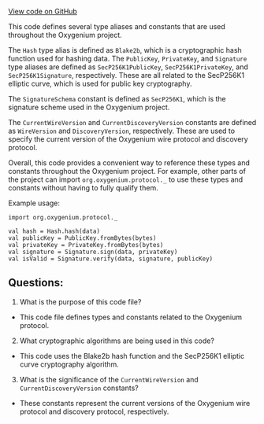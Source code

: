 [View code on GitHub](https://github.com/oxygenium/oxygenium/protocol/src/main/scala/org/oxygenium/protocol/package.scala)

This code defines several type aliases and constants that are used throughout the Oxygenium project. 

The `Hash` type alias is defined as `Blake2b`, which is a cryptographic hash function used for hashing data. The `PublicKey`, `PrivateKey`, and `Signature` type aliases are defined as `SecP256K1PublicKey`, `SecP256K1PrivateKey`, and `SecP256K1Signature`, respectively. These are all related to the SecP256K1 elliptic curve, which is used for public key cryptography. 

The `SignatureSchema` constant is defined as `SecP256K1`, which is the signature scheme used in the Oxygenium project. 

The `CurrentWireVersion` and `CurrentDiscoveryVersion` constants are defined as `WireVersion` and `DiscoveryVersion`, respectively. These are used to specify the current version of the Oxygenium wire protocol and discovery protocol. 

Overall, this code provides a convenient way to reference these types and constants throughout the Oxygenium project. For example, other parts of the project can import `org.oxygenium.protocol._` to use these types and constants without having to fully qualify them. 

Example usage:
```
import org.oxygenium.protocol._

val hash = Hash.hash(data)
val publicKey = PublicKey.fromBytes(bytes)
val privateKey = PrivateKey.fromBytes(bytes)
val signature = Signature.sign(data, privateKey)
val isValid = Signature.verify(data, signature, publicKey)
```
## Questions: 
 1. What is the purpose of this code file?
- This code file defines types and constants related to the Oxygenium protocol.

2. What cryptographic algorithms are being used in this code?
- This code uses the Blake2b hash function and the SecP256K1 elliptic curve cryptography algorithm.

3. What is the significance of the `CurrentWireVersion` and `CurrentDiscoveryVersion` constants?
- These constants represent the current versions of the Oxygenium wire protocol and discovery protocol, respectively.